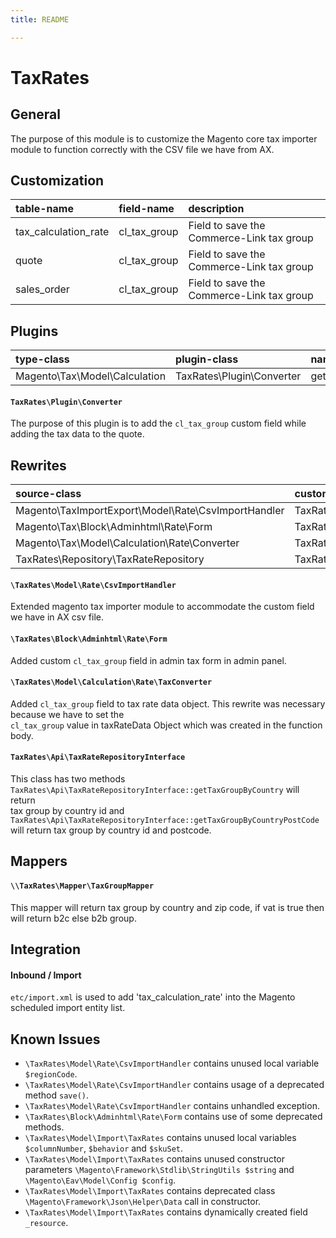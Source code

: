 ```yaml
---
title: README

---
```


# TaxRates  

## General  

The purpose of this module is to customize the Magento core tax importer module to function correctly with the CSV file we have from AX.  

## Customization  

| table-name           | field-name    | description                               |
|:---------------------|:--------------|:------------------------------------------|
| tax_calculation_rate | cl_tax_group  | Field to save the Commerce-Link tax group |
| quote                | cl_tax_group  | Field to save the Commerce-Link tax group |
| sales_order          | cl_tax_group  | Field to save the Commerce-Link tax group |

## Plugins  

| type-class                    | plugin-class                         | name             |
|:------------------------------|:-------------------------------------|:-----------------|
| Magento\Tax\Model\Calculation | TaxRates\Plugin\Converter | get_cl_attribute |

#### ```TaxRates\Plugin\Converter```  
The purpose of this plugin is to add the ``cl_tax_group`` custom field while adding the tax data to the quote.  

## Rewrites  

| source-class                                        | custom-class                                            |
|:----------------------------------------------------|:--------------------------------------------------------|
| Magento\TaxImportExport\Model\Rate\CsvImportHandler | TaxRates\Model\Rate\CsvImportHandler         |
| Magento\Tax\Block\Adminhtml\Rate\Form               | TaxRates\Block\Adminhtml\Rate\Form           |
| Magento\Tax\Model\Calculation\Rate\Converter        | TaxRates\Model\Calculation\Rate\TaxConverter |
| TaxRates\Repository\TaxRateRepository        | TaxRates\Api\TaxRateRepositoryInterface |

#### ```\TaxRates\Model\Rate\CsvImportHandler```  
Extended magento tax importer module to accommodate the custom field we have in AX csv file.  

#### ```\TaxRates\Block\Adminhtml\Rate\Form```  
Added custom ``cl_tax_group`` field in admin tax form in admin panel.  

#### ```\TaxRates\Model\Calculation\Rate\TaxConverter```  
Added ``cl_tax_group`` field to tax rate data object. This rewrite was necessary because we have to set the  
``cl_tax_group`` value in taxRateData Object which was created in the function body.  

#### ```TaxRates\Api\TaxRateRepositoryInterface```
This class has two methods ``TaxRates\Api\TaxRateRepositoryInterface::getTaxGroupByCountry`` will return  
tax group by country id and ``TaxRates\Api\TaxRateRepositoryInterface::getTaxGroupByCountryPostCode``  
will return tax group by country id and postcode.

## Mappers

#### ```\\TaxRates\Mapper\TaxGroupMapper```
This mapper will return tax group by country and zip code, if vat is true then will return b2c else b2b group.

## Integration  

#### Inbound / Import  

```etc/import.xml``` is used to add 'tax_calculation_rate' into the Magento scheduled import entity list.  

## Known Issues  

- ```\TaxRates\Model\Rate\CsvImportHandler``` contains unused local variable `$regionCode`.   
- ```\TaxRates\Model\Rate\CsvImportHandler``` contains usage of a deprecated method `save()`.  
- ```\TaxRates\Model\Rate\CsvImportHandler``` contains unhandled exception.  
- ```\TaxRates\Block\Adminhtml\Rate\Form``` contains use of some deprecated methods.  
- ```\TaxRates\Model\Import\TaxRates``` contains unused local variables `$columnNumber`, `$behavior` and `$skuSet`.  
- ```\TaxRates\Model\Import\TaxRates``` contains unused constructor parameters ``\Magento\Framework\Stdlib\StringUtils $string`` and ``\Magento\Eav\Model\Config $config``.  
- ```\TaxRates\Model\Import\TaxRates``` contains deprecated class `\Magento\Framework\Json\Helper\Data` call in constructor.  
- ```\TaxRates\Model\Import\TaxRates``` contains dynamically created field `_resource`.   
